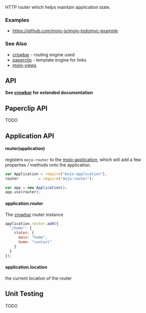 
HTTP router which helps maintain application state.

### Examples

- https://github.com/mojo-js/mojo-todomvc-example

### See Also

- [crowbar](https://github.com/mojo-js/crowbar.js) - routing engine used
- [paperclip](https://github.com/mojo-js/paperclip.js) - template engine for links
- [mojo-views](https://github.com/mojo-js/mojo-views)

## API

**See [crowbar](https://github.com/mojo-js/crowbar.js) for extended documentation**

## Paperclip API

TODO

## Application API

#### router(application)

registers `mojo-router` to the [mojo-application](https://github.com/mojo-js/mojo-application), which will add a few properties
/ methods onto the application.

```javascript
var Application = require("mojo-application"),
router         = require("mojo-router");

var app = new Application();
app.use(router);
```

#### application.router

The [crowbar](https://github.com/mojo-js/crowbar.js) router instance

```javascript
application.router.add({
  "/home": {
    states: {
      main: "home",
      home: "contact"
    }
  }
});
```

#### application.location

the current location of the router

## Unit Testing

TODO

